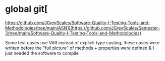 # global git[
https://github.com/JGreyScales/Software-Quality-I-Testing-Tools-and-Methodologies/tree/main/ASN1](https://github.com/JGreyScales/Semester-3/tree/main/Software-Quality-I-Testing-Tools-and-Methodologies)


Some test cases use VAR instead of explicit type casting, these cases were written before the "full picture" of methods + properties were defined & I just needed the software to compile
